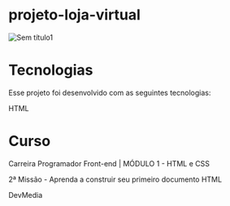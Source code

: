 # projeto-loja-virtual

![Sem título1](https://user-images.githubusercontent.com/113314660/208327003-57f891c8-20d1-45fe-a3d3-d6ff90d36f98.png)


# Tecnologias
Esse projeto foi desenvolvido com as seguintes tecnologias:

HTML

# Curso

Carreira Programador Front-end | MÓDULO 1 - HTML e CSS

2ª Missão - Aprenda a construir seu primeiro documento HTML

DevMedia
